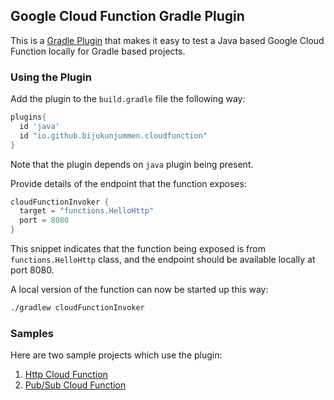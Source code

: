 ## Google Cloud Function Gradle Plugin

This is a [Gradle Plugin](https://plugins.gradle.org/) that makes it easy to test a Java based Google Cloud Function locally for Gradle based projects.


### Using the Plugin

Add the plugin to the `build.gradle` file the following way:

```gradle
plugins{
  id 'java'
  id "io.github.bijukunjummen.cloudfunction"
}
```

Note that the plugin depends on `java` plugin being present. 

Provide details of the endpoint that the function exposes:

```gradle
cloudFunctionInvoker {
  target = "functions.HelloHttp"
  port = 8080
}
```

This snippet indicates that the function being exposed is from `functions.HelloHttp` class, and the endpoint should be available locally at port 8080.

A local version of the function can now be started up this way:

```sh
./gradlew cloudFunctionInvoker
```

### Samples
Here are two sample projects which use the plugin:

1. [Http Cloud Function](https://github.com/bijukunjummen/http-cloudfunction-java-gradle)
2. [Pub/Sub Cloud Function](https://github.com/bijukunjummen/pubsub-cloudfunction-java-gradle)